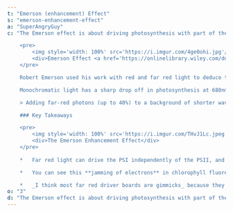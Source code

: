 ```yaml
---
t: "Emerson (enhancement) Effect"
s: "emerson-enhancement-effect"
a: "SuperAngryGuy"
c: "The Emerson effect is about driving photosynthesis with part of the light PAR (400-680nm in this case), and part of the light far red color (700nm-740nm or so wavelength), _which combined can result in photosynthesis rates higher than normal_.

    <pre>
        <img style='width: 100%' src='https://i.imgur.com/4ge0ohi.jpg'/>
        <div>Emerson Effect <a href='https://onlinelibrary.wiley.com/doi/am-pdf/10.1111/pce.13730'>(source)</a></div>
    </pre>

    Robert Emerson used his work with red and far red light to deduce that there must be **[two photosystems](https://en.wikipedia.org/wiki/Photosystem), called photosystem I (PSI) and photosystem II (PSII)**. These are named in the order of discovery, but for photosynthesis the process starts with the PSII first.

    Monochromatic light has a sharp drop off in photosynthesis at 680nm or so (red drop effect), but **this does not happen if far red light is added** with about 720nm being most efficient in driving additional photosynthesis.

    > Adding far-red photons (up to 40%) to a background of shorter wavelength photons **caused an increase in canopy photosynthesis equal to adding 400-700nm photons**. Far-red alone minimally increased photosynthesis. This indicates that far-red photons are equally efficient at driving canopy photosynthesis when acting synergistically with traditionally defined photosynthetic photons.These results suggest that farred photons (701-750 nm) should be included in the definition of photosynthetically active radiation. Shuyang Zhen and Bruce Bugbee, [Far-red photons have equivalent efficiency to traditional photosynthetic photons](https://onlinelibrary.wiley.com/doi/am-pdf/10.1111/pce.13730).

    ### Key Takeaways 

    <pre>
        <img style='width: 100%' src='https://i.imgur.com/THvJ1Lc.jpeg'/>
        <div>The Emerson Enhancement Effect</div>
    </pre>
    
    *   Far red light can drive the PSI independently of the PSII, and PAR is more efficient with the PSII while not as well excited with the PSI. Basically how the Emerson effect works is **freeing up electrons between the PSI and PSII** by driving them more efficiently in parallel, and _photosynthesis becomes more efficient as a result_.

    *   You can see this **jamming of electrons** in chlorophyll fluorescence shots with proteins associated with the PSII and much less fluorescence associated with the PSI (the single 750nm hump). Higher fluorescence means lower photosynthesis efficiency.

    *   _I think most far red driver boards are gimmicks_ because they are likely not putting out enough far red light to make a noticeable difference."
o: "3"
d: "The Emerson effect is about driving photosynthesis with part of the light PAR (400-680nm in this case), and part of the light far red (700nm-740nm or so), combined can result in photosynthesis rates higher than normal."
---
```

